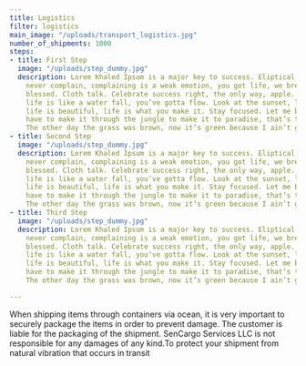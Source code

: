 ```yaml
---
title: Logistics
filter: logistics
main_image: "/uploads/transport_logistics.jpg"
number_of_shipments: 1000
steps:
- title: First Step
  image: "/uploads/step_dummy.jpg"
  description: Lorem Khaled Ipsum is a major key to success. Eliptical talk. You should
    never complain, complaining is a weak emotion, you got life, we breathing, we
    blessed. Cloth talk. Celebrate success right, the only way, apple. Find peace,
    life is like a water fall, you’ve gotta flow. Look at the sunset, life is amazing,
    life is beautiful, life is what you make it. Stay focused. Let me be clear, you
    have to make it through the jungle to make it to paradise, that’s the key, Lion!
    The other day the grass was brown, now it’s green because I ain’t give up.
- title: Second Step
  image: "/uploads/step_dummy.jpg"
  description: Lorem Khaled Ipsum is a major key to success. Eliptical talk. You should
    never complain, complaining is a weak emotion, you got life, we breathing, we
    blessed. Cloth talk. Celebrate success right, the only way, apple. Find peace,
    life is like a water fall, you’ve gotta flow. Look at the sunset, life is amazing,
    life is beautiful, life is what you make it. Stay focused. Let me be clear, you
    have to make it through the jungle to make it to paradise, that’s the key, Lion!
    The other day the grass was brown, now it’s green because I ain’t give up.
- title: Third Step
  image: "/uploads/step_dummy.jpg"
  description: Lorem Khaled Ipsum is a major key to success. Eliptical talk. You should
    never complain, complaining is a weak emotion, you got life, we breathing, we
    blessed. Cloth talk. Celebrate success right, the only way, apple. Find peace,
    life is like a water fall, you’ve gotta flow. Look at the sunset, life is amazing,
    life is beautiful, life is what you make it. Stay focused. Let me be clear, you
    have to make it through the jungle to make it to paradise, that’s the key, Lion!
    The other day the grass was brown, now it’s green because I ain’t give up.

---
```

When shipping items through containers via ocean, it is very important to securely package the items in order to prevent damage. The customer is liable for the packaging of the shipment. SenCargo Services LLC is not responsible for any damages of any kind.To protect your shipment from natural vibration that occurs in transit